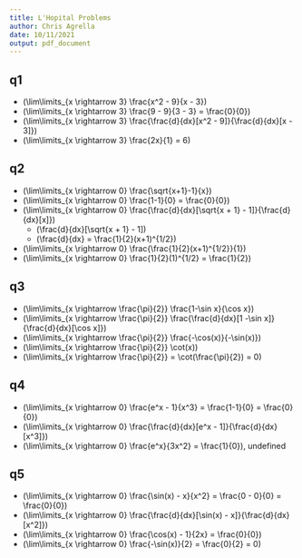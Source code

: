 ```yaml
---
title: L'Hopital Problems
author: Chris Agrella
date: 10/11/2021
output: pdf_document
---
```


## q1

- \(\lim\limits_{x \rightarrow 3} \frac{x^2 - 9}{x - 3}\)
- \(\lim\limits_{x \rightarrow 3} \frac{9 - 9}{3 - 3} = \frac{0}{0}\)
- \(\lim\limits_{x \rightarrow 3} \frac{\frac{d}{dx}[x^2 - 9]}{\frac{d}{dx}[x - 3]}\)
- \(\lim\limits_{x \rightarrow 3} \frac{2x}{1} = 6\)

## q2

- \(\lim\limits_{x \rightarrow 0} \frac{\sqrt{x+1}-1}{x}\)
- \(\lim\limits_{x \rightarrow 0} \frac{1-1}{0} = \frac{0}{0}\)
- \(\lim\limits_{x \rightarrow 0} \frac{\frac{d}{dx}[\sqrt{x + 1} - 1]}{\frac{d}{dx}[x]}\)
  - \(\frac{d}{dx}[\sqrt{x + 1} - 1]\)
  - \(\frac{d}{dx} = \frac{1}{2}(x+1)^{1/2}\)
- \(\lim\limits_{x \rightarrow 0} \frac{\frac{1}{2}(x+1)^{1/2}}{1}\)
- \(\lim\limits_{x \rightarrow 0} \frac{1}{2}(1)^{1/2} = \frac{1}{2}\)

## q3

- \(\lim\limits_{x \rightarrow \frac{\pi}{2}} \frac{1-\sin x}{\cos x}\)
- \(\lim\limits_{x \rightarrow \frac{\pi}{2}} \frac{\frac{d}{dx}[1 -\sin x]}{\frac{d}{dx}[\cos x]}\)
- \(\lim\limits_{x \rightarrow \frac{\pi}{2}} \frac{-\cos(x)}{-\sin(x)}\)
- \(\lim\limits_{x \rightarrow \frac{\pi}{2}} \cot(x)\)
- \(\lim\limits_{x \rightarrow \frac{\pi}{2}} = \cot(\frac{\pi}{2}) = 0\)

## q4

- \(\lim\limits_{x \rightarrow 0} \frac{e^x - 1}{x^3} = \frac{1-1}{0} = \frac{0}{0}\)
- \(\lim\limits_{x \rightarrow 0} \frac{\frac{d}{dx}[e^x - 1]}{\frac{d}{dx}[x^3]}\)
- \(\lim\limits_{x \rightarrow 0} \frac{e^x}{3x^2} = \frac{1}{0}\), undefined

## q5

- \(\lim\limits_{x \rightarrow 0} \frac{\sin(x) - x}{x^2} = \frac{0 - 0}{0} = \frac{0}{0}\)
- \(\lim\limits_{x \rightarrow 0} \frac{\frac{d}{dx}[\sin(x) - x]}{\frac{d}{dx}[x^2]}\)
- \(\lim\limits_{x \rightarrow 0} \frac{\cos(x) - 1}{2x} = \frac{0}{0}\)
- \(\lim\limits_{x \rightarrow 0} \frac{-\sin(x)}{2} = \frac{0}{2} = 0\)
